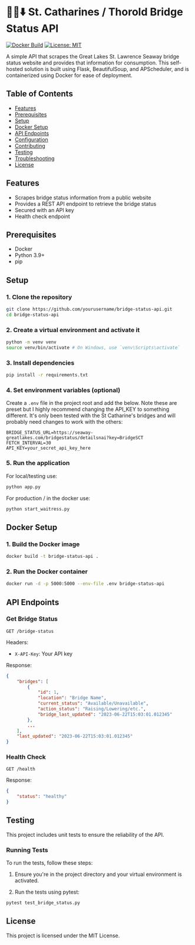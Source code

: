 # 🔼🚢⬇️ St. Catharines / Thorold Bridge Status API

[![Docker Build](https://img.shields.io/docker/build/yourusername/bridge-status-api)](https://hub.docker.com/r/yourusername/bridge-status-api)
[![License: MIT](https://img.shields.io/badge/License-MIT-yellow.svg)](https://opensource.org/licenses/MIT)

A simple API that scrapes the Great Lakes St. Lawrence Seaway bridge status website and provides that information for consumption. This self-hosted solution is built using Flask, BeautifulSoup, and APScheduler, and is containerized using Docker for ease of deployment.

## Table of Contents

-   [Features](#features)
-   [Prerequisites](#prerequisites)
-   [Setup](#setup)
-   [Docker Setup](#docker-setup)
-   [API Endpoints](#api-endpoints)
-   [Configuration](#configuration)
-   [Contributing](#contributing)
-   [Testing](#testing)
-   [Troubleshooting](#troubleshooting)
-   [License](#license)

## Features

-   Scrapes bridge status information from a public website
-   Provides a REST API endpoint to retrieve the bridge status
-   Secured with an API key
-   Health check endpoint

## Prerequisites

-   Docker
-   Python 3.9+
-   pip

## Setup

### 1. Clone the repository

```sh
git clone https://github.com/yourusername/bridge-status-api.git
cd bridge-status-api
```

### 2. Create a virtual environment and activate it

```sh
python -m venv venv
source venv/bin/activate # On Windows, use `venv\Scripts\activate`
```

### 3. Install dependencies

```sh
pip install -r requirements.txt
```

### 4. Set environment variables (optional)

Create a `.env` file in the project root and add the below. Note these are preset but I highly recommend changing the API_KEY to something different. It's only been tested with the St Catharine's bridges and will probably need changes to work with the others:

```dotenv
BRIDGE_STATUS_URL=https://seaway-greatlakes.com/bridgestatus/detailsnai?key=BridgeSCT
FETCH_INTERVAL=30
API_KEY=your_secret_api_key_here
```

### 5. Run the application

For local/testing use:

```sh
python app.py
```

For production / in the docker use:

```sh
python start_waitress.py
```

## Docker Setup

### 1. Build the Docker image

```sh
docker build -t bridge-status-api .
```

### 2. Run the Docker container

```sh
docker run -d -p 5000:5000 --env-file .env bridge-status-api
```

## API Endpoints

### Get Bridge Status

```http
GET /bridge-status
```

Headers:

-   `X-API-Key`: Your API key

Response:

```json
{
    "bridges": [
        {
            "id": 1,
            "location": "Bridge Name",
            "current_status": "Available/Unavailable",
            "action_status": "Raising/Lowering/etc.",
            "bridge_last_updated": "2023-06-22T15:03:01.012345"
        },
        ...
    ],
    "last_updated": "2023-06-22T15:03:01.012345"
}
```

### Health Check

```http
GET /health
```

Response:

```json
{
	"status": "healthy"
}
```

## Testing

This project includes unit tests to ensure the reliability of the API.

### Running Tests

To run the tests, follow these steps:

1. Ensure you're in the project directory and your virtual environment is activated.

2. Run the tests using pytest:

```sh
pytest test_bridge_status.py
```

## License

This project is licensed under the MIT License.
